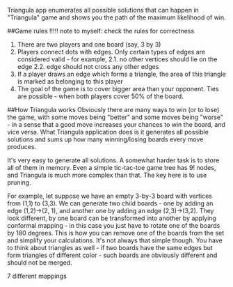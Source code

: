 Triangula app enumerates all possible solutions that can happen in "Triangula" game and shows you the path of the maximum likelihood of win.

##Game rules
!!!!! note to myself: check the rules for correctness

1. There are two players and one board (say, 3 by 3)
2. Players connect dots with edges. Only certain types of edges are considered valid - for example, 
2.1. no other vertices should lie on the edge
2.2. edge should not cross any other edges
3. If a player draws an edge which forms a triangle, the area of this triangle is marked as belonging to this player
4. The goal of the game is to cover bigger area than your opponent. Ties are possible - when both players cover 50% of the board.

##How Triangula works
Obviously there are many ways to win (or to lose) the game, with some moves being "better" and some moves being "worse" - in a sense that a good move increases your chances to win the board, and vice versa. What Triangula application does is it generates all possible solutions and sums up how many winning/losing boards every move produces.

It's very easy to generate all solutions. A somewhat harder task is to store all of them in memory. Even a simple tic-tac-toe game tree has 9! nodes, and Triangula is much more complex than that. The key here is to use pruning.

For example, let suppose we have an empty 3-by-3 board with vertices from (1,1) to (3,3). We can generate two child boards - one by adding an edge (1,2)->(2, 1), and another one by adding an edge (2,3)->(3,2). They look different, by one board can be transformed into another by applying conformal mapping - in this case you just have to rotate one of the boards by 180 degrees. This is how you can remove one of the boards from the set and simplify your calculations. It's not always that simple though. You have to think about triangles as well - if two boards have the same edges but form triangles of different color - such boards are obviously different and should not be merged.

7 different mappings
